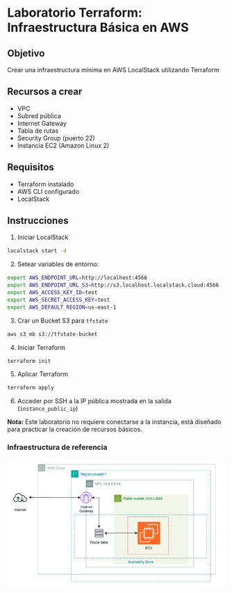 # Laboratorio Terraform: Infraestructura Básica en AWS

## Objetivo

Crear una infraestructura mínima en AWS LocalStack utilizando Terraform

## Recursos a crear

- VPC
- Subred pública
- Internet Gateway
- Tabla de rutas
- Security Group (puerto 22)
- Instancia EC2 (Amazon Linux 2)

## Requisitos

- Terraform instalado
- AWS CLI configurado
- LocalStack

## Instrucciones

1. Iniciar LocalStack 
```bash
localstack start -d
```
2. Setear variables de entorno:
```bash
export AWS_ENDPOINT_URL=http://localhost:4566
export AWS_ENDPOINT_URL_S3=http://s3.localhost.localstack.cloud:4566
export AWS_ACCESS_KEY_ID=test
export AWS_SECRET_ACCESS_KEY=test
export AWS_DEFAULT_REGION=us-east-1
```
3. Crar un Bucket S3 para `tfstate`
```bash
aws s3 mb s3://tfstate-bucket
```
4. Iniciar Terraform 
```bash
terraform init
```
5. Aplicar Terraform 
```bash
terraform apply
```
6. Acceder por SSH a la IP pública mostrada en la salida (`instance_public_ip`)

**Nota:** Este laboratorio no requiere conectarse a la instancia, está diseñado para practicar la creación de recursos básicos.


### Infraestructura de referencia 
![Infraestructura de referencia](img/infraestructura.png)